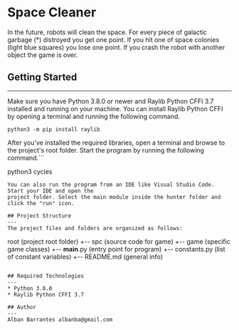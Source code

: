 # Space Cleaner
In the future, robots will clean the space. For every piece of galactic garbage (*) distroyed you get one point.  If you hit one of space colonies (light blue squares) you lose one point. If you crash the robot with another object the game is over. 

## Getting Started
---
Make sure you have Python 3.8.0 or newer and Raylib Python CFFI 3.7 installed and running on your machine. You can install Raylib Python CFFI by opening a terminal and running the following command.
```
python3 -m pip install raylib
```
After you've installed the required libraries, open a terminal and browse to the project's root folder. Start the program by running the following command.```

python3 cycles 
```
You can also run the program from an IDE like Visual Studio Code. Start your IDE and open the 
project folder. Select the main module inside the hunter folder and click the "run" icon.

## Project Structure
---
The project files and folders are organized as follows:
```
root                    (project root folder)
+-- spc                 (source code for game)
  +-- game              (specific game classes)
  +-- __main__.py       (entry point for program)
  +-- constants.py      (list of constant variables)
  +-- README.md         (general info)
```

## Required Technologies
---
* Python 3.8.0
* Raylib Python CFFI 3.7

## Author
---
Alban Barrantes albanba@gmail.com
